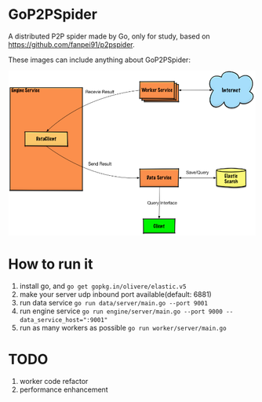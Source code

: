 # GoP2PSpider
A distributed P2P spider made by Go, only for study, based on https://github.com/fanpei91/p2pspider.

These images can include anything about GoP2PSpider:

![](p2pspider.png)

# How to run it
1. install go, and `go get gopkg.in/olivere/elastic.v5`
2. make your server udp inbound port available(default: 6881)
3. run data service `go run data/server/main.go --port 9001`
4. run engine service `go run engine/server/main.go --port 9000 --data_service_host=":9001"`
5. run as many workers as possible `go run worker/server/main.go`

# TODO
1. worker code refactor
2. performance enhancement
